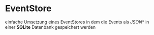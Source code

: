 # EventStore

einfache Umsetzung eines EventStores
in dem die Events als *JSON** in einer
**SQLite** Datenbank gespeichert werden
